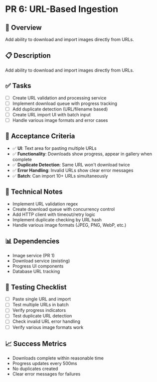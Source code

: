 # PR 6: URL-Based Ingestion

## 🎯 **Overview**
Add ability to download and import images directly from URLs.

## 📋 **Description**
Add ability to download and import images directly from URLs.

## ✅ **Tasks**
- [ ] Create URL validation and processing service
- [ ] Implement download queue with progress tracking
- [ ] Add duplicate detection (URL/filename based)
- [ ] Create URL import UI with batch input
- [ ] Handle various image formats and error cases

## 🧪 **Acceptance Criteria**
- ✅ **UI**: Text area for pasting multiple URLs
- ✅ **Functionality**: Downloads show progress, appear in gallery when complete
- ✅ **Duplicate Detection**: Same URL won't download twice
- ✅ **Error Handling**: Invalid URLs show clear error messages
- ✅ **Batch**: Can import 10+ URLs simultaneously

## 🔧 **Technical Notes**
- Implement URL validation regex
- Create download queue with concurrency control
- Add HTTP client with timeout/retry logic
- Implement duplicate checking by URL hash
- Handle various image formats (JPEG, PNG, WebP, etc.)

## 📊 **Dependencies**
- Image service (PR 1)
- Download service (existing)
- Progress UI components
- Database URL tracking

## 🧪 **Testing Checklist**
- [ ] Paste single URL and import
- [ ] Test multiple URLs in batch
- [ ] Verify progress indicators
- [ ] Test duplicate URL detection
- [ ] Check invalid URL error handling
- [ ] Verify various image formats work

## 📈 **Success Metrics**
- Downloads complete within reasonable time
- Progress updates every 500ms
- No duplicates created
- Clear error messages for failures
